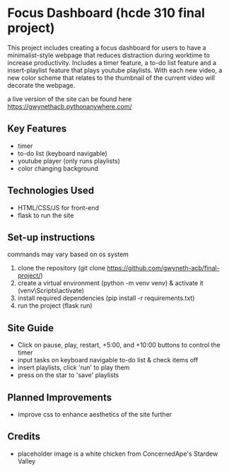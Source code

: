 # Focus Dashboard (hcde 310 final project)

This project includes creating a focus dashboard for users to have a minimalist-style webpage that reduces distraction during worktime to increase productivity. Includes a timer feature, a to-do list feature and a insert-playlist feature that plays youtube playlists. With each new video, a new color scheme that relates to the thumbnail of the current video will decorate the webpage.

a live version of the site can be found here https://gwynethacb.pythonanywhere.com/ 

## Key Features
- timer
- to-do list (keyboard navigable)
- youtube player (only runs playlists)
- color changing background

## Technologies Used
- HTML/CSS/JS for front-end
- flask to run the site

## Set-up instructions
commands may vary based on os system 
1. clone the repository (git clone https://github.com/gwyneth-acb/final-project/)
2. create a virtual environment (python -m venv venv) & activate it (venv\Scripts\activate)
3. install required dependencies (pip install -r requirements.txt)
4. run the project (flask run)

## Site Guide
- Click on pause, play, restart, +5:00, and +10:00 buttons to control the timer
- input tasks on keyboard navigable to-do list & check items off
- insert playlists, click 'run' to play them
- press on the star to 'save' playlists

## Planned Improvements
- improve css to enhance aesthetics of the site further

## Credits
- placeholder image is a white chicken from ConcernedApe's Stardew Valley
